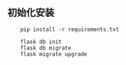 ## 初始化安装

```angular2html
    pip install -r requirements.txt 
```

```
    flask db init
    flask db migrate
    flask migrate upgrade
```

